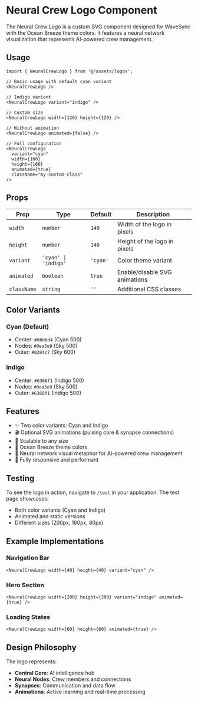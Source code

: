 # Neural Crew Logo Component

The Neural Crew Logo is a custom SVG component designed for WaveSync with the Ocean Breeze theme colors. It features a neural network visualization that represents AI-powered crew management.

## Usage

```tsx
import { NeuralCrewLogo } from '@/assets/logos';

// Basic usage with default cyan variant
<NeuralCrewLogo />

// Indigo variant
<NeuralCrewLogo variant="indigo" />

// Custom size
<NeuralCrewLogo width={120} height={120} />

// Without animation
<NeuralCrewLogo animated={false} />

// Full configuration
<NeuralCrewLogo 
  variant="cyan"
  width={160}
  height={160}
  animated={true}
  className="my-custom-class"
/>
```

## Props

| Prop | Type | Default | Description |
|------|------|---------|-------------|
| `width` | `number` | `140` | Width of the logo in pixels |
| `height` | `number` | `140` | Height of the logo in pixels |
| `variant` | `'cyan' \| 'indigo'` | `'cyan'` | Color theme variant |
| `animated` | `boolean` | `true` | Enable/disable SVG animations |
| `className` | `string` | `''` | Additional CSS classes |

## Color Variants

### Cyan (Default)
- Center: `#06b6d4` (Cyan 500)
- Nodes: `#0ea5e9` (Sky 500)
- Outer: `#0284c7` (Sky 600)

### Indigo
- Center: `#6366f1` (Indigo 500)
- Nodes: `#0ea5e9` (Sky 500)
- Outer: `#6366f1` (Indigo 500)

## Features

- ✨ Two color variants: Cyan and Indigo
- 🎬 Optional SVG animations (pulsing core & synapse connections)
- 📐 Scalable to any size
- 🎨 Ocean Breeze theme colors
- 🧠 Neural network visual metaphor for AI-powered crew management
- 🎯 Fully responsive and performant

## Testing

To see the logo in action, navigate to `/test` in your application. The test page showcases:
- Both color variants (Cyan and Indigo)
- Animated and static versions
- Different sizes (200px, 160px, 80px)

## Example Implementations

### Navigation Bar
```tsx
<NeuralCrewLogo width={40} height={40} variant="cyan" />
```

### Hero Section
```tsx
<NeuralCrewLogo width={200} height={200} variant="indigo" animated={true} />
```

### Loading States
```tsx
<NeuralCrewLogo width={60} height={60} animated={true} />
```

## Design Philosophy

The logo represents:
- **Central Core**: AI intelligence hub
- **Neural Nodes**: Crew members and connections
- **Synapses**: Communication and data flow
- **Animations**: Active learning and real-time processing

